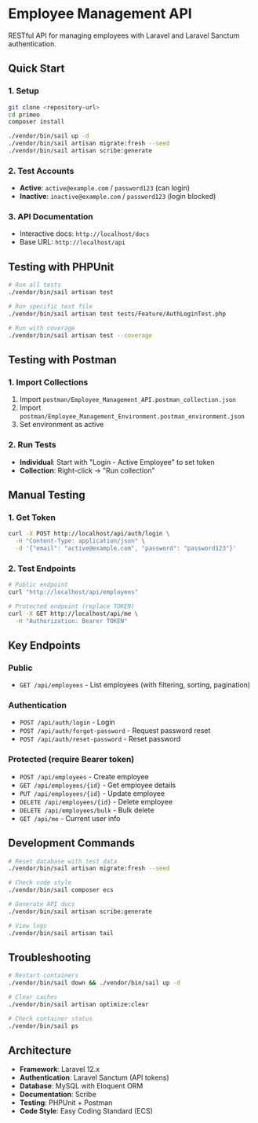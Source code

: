# Employee Management API

RESTful API for managing employees with Laravel and Laravel Sanctum authentication.

## Quick Start

### 1. Setup
```bash
git clone <repository-url>
cd primeo
composer install
```

```bash
./vendor/bin/sail up -d
./vendor/bin/sail artisan migrate:fresh --seed
./vendor/bin/sail artisan scribe:generate
```

### 2. Test Accounts
- **Active**: `active@example.com` / `password123` (can login)
- **Inactive**: `inactive@example.com` / `password123` (login blocked)

### 3. API Documentation
- Interactive docs: `http://localhost/docs`
- Base URL: `http://localhost/api`

## Testing with PHPUnit

```bash
# Run all tests
./vendor/bin/sail artisan test

# Run specific test file
./vendor/bin/sail artisan test tests/Feature/AuthLoginTest.php

# Run with coverage
./vendor/bin/sail artisan test --coverage
```

## Testing with Postman

### 1. Import Collections
1. Import `postman/Employee_Management_API.postman_collection.json`
2. Import `postman/Employee_Management_Environment.postman_environment.json`
3. Set environment as active

### 2. Run Tests
- **Individual**: Start with "Login - Active Employee" to set token
- **Collection**: Right-click → "Run collection"

## Manual Testing

### 1. Get Token
```bash
curl -X POST http://localhost/api/auth/login \
  -H "Content-Type: application/json" \
  -d '{"email": "active@example.com", "password": "password123"}'
```

### 2. Test Endpoints
```bash
# Public endpoint
curl "http://localhost/api/employees"

# Protected endpoint (replace TOKEN)
curl -X GET http://localhost/api/me \
  -H "Authorization: Bearer TOKEN"
```

## Key Endpoints

### Public
- `GET /api/employees` - List employees (with filtering, sorting, pagination)

### Authentication
- `POST /api/auth/login` - Login
- `POST /api/auth/forgot-password` - Request password reset
- `POST /api/auth/reset-password` - Reset password

### Protected (require Bearer token)
- `POST /api/employees` - Create employee
- `GET /api/employees/{id}` - Get employee details
- `PUT /api/employees/{id}` - Update employee
- `DELETE /api/employees/{id}` - Delete employee
- `DELETE /api/employees/bulk` - Bulk delete
- `GET /api/me` - Current user info

## Development Commands

```bash
# Reset database with test data
./vendor/bin/sail artisan migrate:fresh --seed

# Check code style
./vendor/bin/sail composer ecs

# Generate API docs
./vendor/bin/sail artisan scribe:generate

# View logs
./vendor/bin/sail artisan tail
```

## Troubleshooting

```bash
# Restart containers
./vendor/bin/sail down && ./vendor/bin/sail up -d

# Clear caches
./vendor/bin/sail artisan optimize:clear

# Check container status
./vendor/bin/sail ps
```

## Architecture

- **Framework**: Laravel 12.x
- **Authentication**: Laravel Sanctum (API tokens)
- **Database**: MySQL with Eloquent ORM
- **Documentation**: Scribe
- **Testing**: PHPUnit + Postman
- **Code Style**: Easy Coding Standard (ECS)

